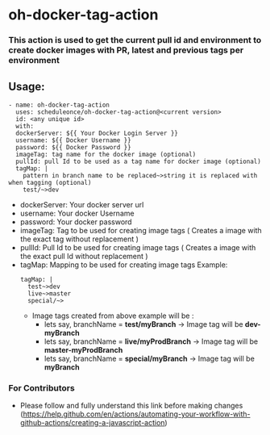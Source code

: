 # oh-docker-tag-action

### This action is used to get the current pull id and environment to create docker images with PR, latest and previous tags per environment


## Usage:
```
- name: oh-docker-tag-action
  uses: scheduleonce/oh-docker-tag-action@<current version>
  id: <any unique id>
  with:
  dockerServer: ${{ Your Docker Login Server }}
  username: ${{ Docker Username }}
  password: ${{ Docker Password }}
  imageTag: tag name for the docker image (optional)
  pullId: pull Id to be used as a tag name for docker image (optional)
  tagMap: |
    pattern in branch name to be replaced~>string it is replaced with when tagging (optional)
    test/~>dev
```
- dockerServer: Your docker server url
- username: Your docker Username
- password: Your docker password
- imageTag: Tag to be used for creating image tags ( Creates a image with the exact tag without replacement )
- pullId: Pull Id to be used for creating image tags ( Creates a image with the exact pull Id without replacement )
- tagMap: Mapping to be used for creating image tags
  Example:
  ```
  tagMap: |
    test~>dev
    live~>master
    special/~>
  ```
  - Image tags created from above example will be :
    - lets say, branchName = **test/myBranch** -> Image tag will be **dev-myBranch**
    - lets say, branchName = **live/myProdBranch** -> Image tag will be **master-myProdBranch**
    - lets say, branchName = **special/myBranch** -> Image tag will be **myBranch**


### For Contributors 
- Please follow and fully understand this link before making changes (https://help.github.com/en/actions/automating-your-workflow-with-github-actions/creating-a-javascript-action)